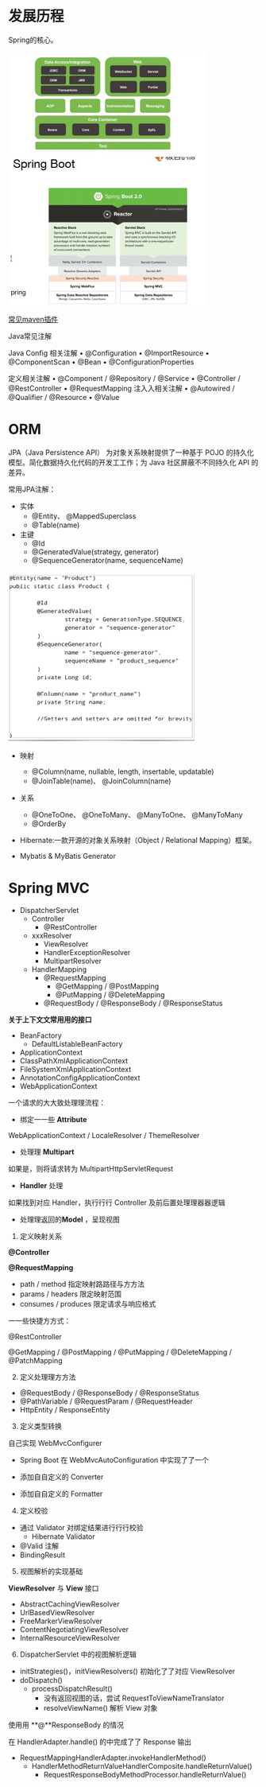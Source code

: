 # 发展历程

Spring的核心。

![image-20200614174053147](img/image-20200614174053147.png)

[常见maven插件](https://www.cnblogs.com/april-chen/p/10414857.html)



Java常见注解

Java Config 相关注解
• @Configuration
• @ImportResource
• @ComponentScan
• @Bean
• @ConfigurationProperties  

定义相关注解
• @Component / @Repository / @Service
• @Controller / @RestController
• @RequestMapping
注⼊入相关注解
• @Autowired / @Qualifier / @Resource
• @Value  



# ORM

JPA（Java Persistence API） 为对象关系映射提供了一种基于 POJO 的持久化模型。简化数据持久化代码的开发⼯工作；为 Java 社区屏蔽不不同持久化 API 的差异。

常用JPA注解：

- 实体
  - @Entity、 @MappedSuperclass
  - @Table(name)
- 主键
  -  @Id
  -  @GeneratedValue(strategy, generator)
  -  @SequenceGenerator(name, sequenceName)  

![image-20200614174108388](img/image-20200614174108388.png)

- 映射
  -  @Column(name, nullable, length, insertable, updatable)
  -  @JoinTable(name)、 @JoinColumn(name)
- 关系
  - @OneToOne、 @OneToMany、 @ManyToOne、 @ManyToMany
  - @OrderBy  



- Hibernate:一款开源的对象关系映射（Object / Relational Mapping）框架。
- Mybatis & MyBatis Generator

# Spring MVC

- DispatcherServlet
  - Controller
    - @RestController
  - xxxResolver
    - ViewResolver
    - HandlerExceptionResolver
    - MultipartResolver
  - HandlerMapping
    - @RequestMapping
      - @GetMapping / @PostMapping
      - @PutMapping / @DeleteMapping
    - @RequestBody / @ResponseBody / @ResponseStatus

**关于上下⽂文常⽤用的接⼝**

- BeanFactory
  - DefaultListableBeanFactory
-  ApplicationContext
  - ClassPathXmlApplicationContext 
  - FileSystemXmlApplicationContext
  -  AnnotationConfigApplicationContext
- WebApplicationContext



一个请求的⼤大致处理理流程：

- 绑定⼀一些 **Attribute**

WebApplicationContext / LocaleResolver / ThemeResolver

- 处理理 **Multipart**

如果是，则将请求转为 MultipartHttpServletRequest 

- **Handler** 处理

如果找到对应 Handler，执⾏行行 Controller 及前后置处理理器器逻辑 

- 处理理返回的**Model** ，呈现视图



1. 定义映射关系

**@Controller**

**@RequestMapping**

- path / method 指定映射路路径与⽅方法
- params / headers 限定映射范围
- consumes / produces 限定请求与响应格式

⼀一些快捷⽅方式：

@RestController

@GetMapping / @PostMapping / @PutMapping / @DeleteMapping / @PatchMapping



2. 定义处理理⽅方法

- @RequestBody / @ResponseBody / @ResponseStatus
- @PathVariable / @RequestParam / @RequestHeader
- HttpEntity / ResponseEntity

3. 定义类型转换

⾃己实现 WebMvcConfigurer

- Spring Boot 在 WebMvcAutoConfiguration 中实现了了⼀个

- 添加⾃自定义的 Converter
-  添加⾃自定义的 Formatter

4. 定义校验

- 通过 Validator 对绑定结果进⾏行行校验
  - Hibernate Validator
- @Valid 注解
- BindingResult

5. 视图解析的实现基础

**ViewResolver** 与 **View** 接口

- AbstractCachingViewResolver
- UrlBasedViewResolver
- FreeMarkerViewResolver
- ContentNegotiatingViewResolver
- InternalResourceViewResolver

6. DispatcherServlet 中的视图解析逻辑

- initStrategies()，initViewResolvers() 初始化了了对应 ViewResolver 
- doDispatch()
  - processDispatchResult()
    - 没有返回视图的话，尝试 RequestToViewNameTranslator
    - resolveViewName() 解析 View 对象

使⽤用 **@**ResponseBody 的情况

在 HandlerAdapter.handle() 的中完成了了 Response 输出

- RequestMappingHandlerAdapter.invokeHandlerMethod()
  - HandlerMethodReturnValueHandlerComposite.handleReturnValue()
    - RequestResponseBodyMethodProcessor.handleReturnValue()
